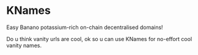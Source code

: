 # KNames
Easy Banano potassium-rich on-chain decentralised domains!

Do u think vanity urls are cool, ok so u can use KNames for no-effort cool vanity names.
